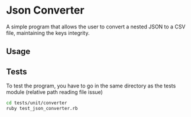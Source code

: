 # Json Converter
A simple program that allows the user to convert a nested JSON to a CSV file, maintaining the keys integrity.

## Usage


## Tests
To test the program, you have to go in the same directory as the tests module (relative path reading file issue)
```bash
cd tests/unit/converter
ruby test_json_converter.rb
```
